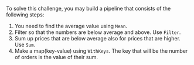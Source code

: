 <!--
Licensed under the Apache License, Version 2.0 (the "License");
you may not use this file except in compliance with the License.
You may obtain a copy of the License at
http://www.apache.org/licenses/LICENSE-2.0
Unless required by applicable law or agreed to in writing, software
distributed under the License is distributed on an "AS IS" BASIS,
WITHOUT WARRANTIES OR CONDITIONS OF ANY KIND, either express or implied.
See the License for the specific language governing permissions and
limitations under the License.
-->

To solve this challenge, you may build a pipeline that consists of the following steps:
1. You need to find the average value using `Mean`.
2. Filter so that the numbers are below average and above. Use `Filter`.
3. Sum up prices that are below average also for prices that are higher. Use `Sum`.
4. Make a map(key-value) using `WithKeys`. The key that will be the number of orders is the value of their sum.

